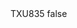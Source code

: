 <?xml version="1.0" encoding="UTF-8"?>
<CustomMetadata xmlns="http://soap.sforce.com/2006/04/metadata">
    <label>TXU835</label>
    <protected>false</protected>
</CustomMetadata>
